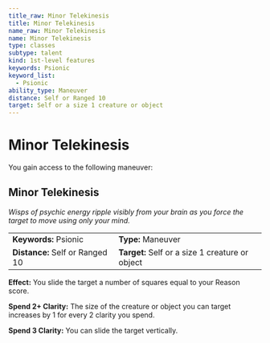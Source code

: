 ```yaml
---
title_raw: Minor Telekinesis
title: Minor Telekinesis
name_raw: Minor Telekinesis
name: Minor Telekinesis
type: classes
subtype: talent
kind: 1st-level features
keywords: Psionic
keyword_list:
  - Psionic
ability_type: Maneuver
distance: Self or Ranged 10
target: Self or a size 1 creature or object
---
```


# Minor Telekinesis

You gain access to the following maneuver:

## Minor Telekinesis

*Wisps of psychic energy ripple visibly from your brain as you force the target to move using only your mind.*

|                                 |                                                 |
| :------------------------------ | :---------------------------------------------- |
| **Keywords:** Psionic           | **Type:** Maneuver                              |
| **Distance:** Self or Ranged 10 | **Target:** Self or a size 1 creature or object |

**Effect:** You slide the target a number of squares equal to your Reason score.

**Spend 2+ Clarity:** The size of the creature or object you can target increases by 1 for every 2 clarity you spend.

**Spend 3 Clarity:** You can slide the target vertically.
